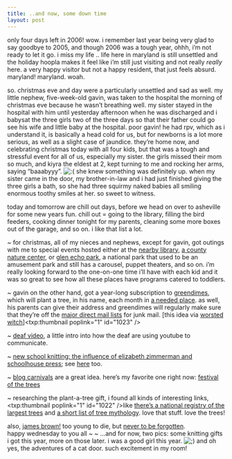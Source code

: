 ```yaml
---
title: ..and now, some down time    
layout: post
---
```


only four days left in 2006! wow. i remember last year being very glad to say goodbye to 2005, and though 2006 was a tough year, ohhh, i&#8217;m not ready to let it go. i miss my life .. life here in maryland is still unsettled and the holiday hoopla makes it feel like i&#8217;m still just visiting and not really *really* here. a very happy visitor but not a happy resident, that just feels absurd. maryland! maryland. woah.

so. christmas eve and day were a particularly unsettled and sad as well. my little nephew, five-week-old gavin, was taken to the hospital the morning of christmas eve because he wasn&#8217;t breathing well. my sister stayed in the hospital with him until yesterday afternoon when he was discharged and i babysat the three girls two of the three days so that their father could go see his wife and little baby at the hospital. poor gavin! he had rpv, which as i understand it, is basically a head cold for us, but for newborns is a lot more serious, as well as a slight case of jaundice. they&#8217;re home now, and celebrating christmas today with all four kids, but that was a tough and stressful event for all of us, especially my sister. the girls missed their mom so much, and kiyra the eldest at 2, kept turning to me and rocking her arms, saying &#8220;baaabyyy&#8221;. <img src="http://localhost:8888/wordpress/wp-includes/images/smilies/icon_sad.gif" alt=":(" class="wp-smiley" /> she knew something was definitely up. when my sister came in the door, my brother-in-law and i had just finished giving the three girls a bath, so she had three squirmy naked babies all smiling enormous toothy smiles at her. so sweet to witness. 

today and tomorrow are chill out days, before we head on over to asheville for some new years fun. chill out = going to the library, filling the bird feeders, cooking dinner tonight for my parents, cleaning some more boxes out of the garage, and so on. i like that list a lot. 

~ for christmas, all of my nieces and nephews, except for gavin, got outings with me to special events hosted either at the [nearby library][1], [a county nature center][2], or [glen echo park][3], a national park that used to be an amusement park and still has a carousel, puppet theaters, and so on. i&#8217;m really looking forward to the one-on-one time i&#8217;ll have with each kid and it was so great to see how all these places have programs catered to toddlers. 

~ gavin on the other hand, got a year-long subscription to [greendimes][4], which will plant a tree, in his name, each month in [a needed place][5]. as well, his parents can give their address and greendimes will regularly make sure that they&#8217;re off the [major direct mail lists][6] for junk mail. [this idea via [worsted witch][7]]<span class="pic"><txp:thumbnail poplink="1" id="1023" /></span>

~ [deaf video][8], a little intro into how the deaf are using youtube to communicate.

~ [new school knitting: the influence of elizabeth zimmerman and schoolhouse press][9]; see [here][10] too.

~ [blog carnivals][11] are a great idea. here&#8217;s my favorite one right now: [festival of the trees][12]

~ researching the plant-a-tree gift, i found all kinds of interesting links, <span class="pic"><txp:thumbnail poplink="1" id="1022" /></span>like [there&#8217;s a national registry of the largest trees][13] and [a short list of tree mythology][14]. love that stuff. love the trees!

also, [james brown!][15] too young to die, but [never to be forgotten][16].   
happy wednesday to you all ~ ~ &#8230;and for now, two pics: some knitting gifts i got this year, more on those later. i was a good girl this year. <img src="http://localhost:8888/wordpress/wp-includes/images/smilies/icon_wink.gif" alt=";)" class="wp-smiley" /> and oh yes, the adventures of a cat door. such excitement in my room!

 [1]: http://www.montgomerycountymd.gov/Apps/Libraries/branchinfo/dm.asp
 [2]: http://www.mcparkandplanning.org/parks/nature_centers/brookside/index.shtm
 [3]: http://www.glenechopark.org/
 [4]: http://www.greendimes.com/
 [5]: http://www.greendimes.com/plant-trees.html
 [6]: http://www.greendimes.com/prevent-junk-mail-more-info.html?link=header
 [7]: http://www.worstedwitch.com/
 [8]: http://nielsenhayden.com/makinglight/archives/008402.html
 [9]: http://www.sohe.wisc.edu/depts/gallery/exhibits.html
 [10]: http://www.newschoolknittingexhibition.org/default.asp
 [11]: http://en.wikipedia.org/wiki/Blog_Carnival
 [12]: http://festivalofthetrees.wordpress.com/
 [13]: http://www.americanforests.org/resources/bigtrees/
 [14]: http://www.treeinabox.com/treemyth.htm
 [15]: http://www.youtube.com/watch?v=7K3KbzjT6Sc&NR
 [16]: http://www.youtube.com/watch?v=__eOCQrxnDM&mode=related&search=